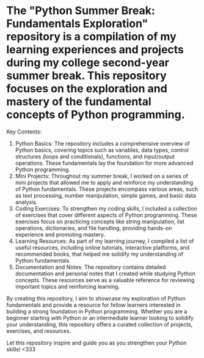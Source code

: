 # The "Python Summer Break: Fundamentals Exploration" repository is a compilation of my learning experiences and projects during my college second-year summer break. This repository focuses on the exploration and mastery of the fundamental concepts of Python programming.

Key Contents:

1. Python Basics: The repository includes a comprehensive overview of Python basics, covering topics such as variables, data types, control structures (loops and conditionals), functions, and input/output operations. These fundamentals lay the foundation for more advanced Python programming.
2. Mini Projects: Throughout my summer break, I worked on a series of mini projects that allowed me to apply and reinforce my understanding of Python fundamentals. These projects encompass various areas, such as text processing, number manipulation, simple games, and basic data analysis.
3. Coding Exercises: To strengthen my coding skills, I included a collection of exercises that cover different aspects of Python programming. These exercises focus on practicing concepts like string manipulation, list operations, dictionaries, and file handling, providing hands-on experience and promoting mastery.
4. Learning Resources: As part of my learning journey, I compiled a list of useful resources, including online tutorials, interactive platforms, and recommended books, that helped me solidify my understanding of Python fundamentals.
5. Documentation and Notes: The repository contains detailed documentation and personal notes that I created while studying Python concepts. These resources serve as a valuable reference for reviewing important topics and reinforcing learning.

By creating this repository, I aim to showcase my exploration of Python fundamentals and provide a resource for fellow learners interested in building a strong foundation in Python programming. Whether you are a beginner starting with Python or an intermediate learner looking to solidify your understanding, this repository offers a curated collection of projects, exercises, and resources.

Let this repository inspire and guide you as you strengthen your Python skills! <333
